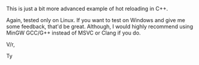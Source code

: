 This is just a bit more advanced example of hot reloading in C++.

Again, tested only on Linux. If you want to test on Windows and give me some feedback, that'd be great. Although, I would highly recommend using MinGW GCC/G++ instead of MSVC or Clang if you do.

V/r,

Ty
